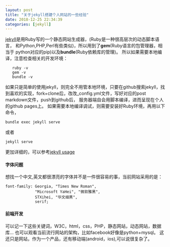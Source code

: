 ```yaml
---
layout: post
title: "关于jekyll搭建个人网站的一些经验"
date: 2018-12-25 22:34:39
categories: [jekyll]
---
```

[jekyll](https://jekyllrb.com/)是用Ruby写的一个静态网站生成器，(Ruby是一种很高层次的动态脚本语言，
和Python,PHP,Perl有些类似)，所以用到了**gem**(Ruby语言的包管理器，相当于
python对应的pip)以及**bundle**(Ruby依赖库的管理)。
所以如果需要本地编译，注意检查相关的开发环境：
```
   ruby -v
   gem -v
   bundle -v
```
如果只是简单的使用jekyll，则完全不用管本地环境，只要在github搜索jekyll，找到喜欢的实现，fork+clone后，改改_config.yml文件，写好对应的post markdown文件，push到github后，
服务器端自会用脚本编译，进而呈现在个人的github pages上。
如果需要本地编译调试，则需要安装好Ruby环境，再用以下命令，
```
bundle exec jekyll serve
```
或者
```
jekyll serve
```
更加详细的，可以参考[jekyll usage](https://jekyllrb.com/docs/usage/)
#### 字体问题
想找一个中文,英文都很漂亮的字体并不是一件很容易的事，当前网站采用的是：
```
font-family: Georgia, "Times New Roman", 
             "Microsoft YaHei", "微软雅黑", 
             STXihei, "华文细黑", 
             serif;
```
#### 前端开发

可以记一下这些关键词，W3C，html，css，PHP，静态网站，动态网站，数据库...
也可以观看当前流行网站的架构，比如facebook好像是python+mysql。
这还只是网站，作为一个产品，还有移动端(android，ios),可以说很复杂了。

